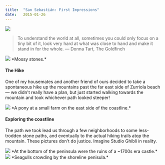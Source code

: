 ```yaml
---
title:  "San Sebastián: First Impressions"
date:   2015-01-26
---
```


<img src="{{ site.baseurl }}/assets/img/2015-01-26-san-sebastian-first-impressions/san-sebastian.jpg">

> To understand the world at all, sometimes you could only focus on a tiny bit of it, look very hard at what was close to hand and make it stand in for the whole. — Donna Tart, The Goldfinch

<img src="{{ site.baseurl }}/assets/img/2015-01-26-san-sebastian-first-impressions/mossy-stones.jpg">
*Mossy stones.*

#### The Hike

One of my housemates and another friend of ours decided to take a spontaneous hike up the mountains past the far east side of Zurriola beach — we didn't really have a plan, but just started walking towards the mountain and took whichever path looked steeper!

<img src="{{ site.baseurl }}/assets/img/2015-01-26-san-sebastian-first-impressions/pony.jpg">
*A pony at a small farm on the east side of the coastline.*

#### Exploring the coastline

The path we took lead us through a few neighborhoods to some less-trodden stone paths, and eventually to the actual hiking trails atop the mountain. These pictures don't do justice. Imagine Studio Ghibli in reality.

<img src="{{ site.baseurl }}/assets/img/2015-01-26-san-sebastian-first-impressions/castle.jpg">
*At the bottom of the peninsula were the ruins of a ~1700s era castle.*

<img src="{{ site.baseurl }}/assets/img/2015-01-26-san-sebastian-first-impressions/seagulls.jpg">
*Seagulls crowding by the shoreline penisula.*